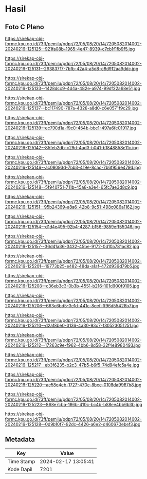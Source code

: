 # Hasil

## Foto C Plano

https://sirekap-obj-formc.kpu.go.id/73ff/pemilu/pdpr/72/05/08/20/14/7205082014002-20240216-125125--921fa08b-1965-4e47-8939-c7cb1f1fb9f5.jpg

https://sirekap-obj-formc.kpu.go.id/73ff/pemilu/pdpr/72/05/08/20/14/7205082014002-20240216-125131--293837f7-7bfb-42a4-a5d8-c8d912aa9ddc.jpg

https://sirekap-obj-formc.kpu.go.id/73ff/pemilu/pdpr/72/05/08/20/14/7205082014002-20240216-125133--1428dcc9-4d4a-482e-a974-99df22a68e51.jpg

https://sirekap-obj-formc.kpu.go.id/73ff/pemilu/pdpr/72/05/08/20/14/7205082014002-20240216-125137--bc117490-787a-4328-a8d0-c6e0571f9c29.jpg

https://sirekap-obj-formc.kpu.go.id/73ff/pemilu/pdpr/72/05/08/20/14/7205082014002-20240216-125139--ec790d1a-f9c0-454b-bbc1-497a6fc01917.jpg

https://sirekap-obj-formc.kpu.go.id/73ff/pemilu/pdpr/72/05/08/20/14/7205082014002-20240216-125142--85feb2db-c29d-4ad3-b041-b1848858e11c.jpg

https://sirekap-obj-formc.kpu.go.id/73ff/pemilu/pdpr/72/05/08/20/14/7205082014002-20240216-125146--ac08093d-7bb3-419e-8cac-7b6f956e479d.jpg

https://sirekap-obj-formc.kpu.go.id/73ff/pemilu/pdpr/72/05/08/20/14/7205082014002-20240216-125148--5f940751-711b-45a8-a3e4-65fc7ae3d8c9.jpg

https://sirekap-obj-formc.kpu.go.id/73ff/pemilu/pdpr/72/05/08/20/14/7205082014002-20240216-125151--95b24369-a8a6-42b8-9c51-498c086a1162.jpg

https://sirekap-obj-formc.kpu.go.id/73ff/pemilu/pdpr/72/05/08/20/14/7205082014002-20240216-125154--d1d4e495-92b4-4287-b156-9859eff55046.jpg

https://sirekap-obj-formc.kpu.go.id/73ff/pemilu/pdpr/72/05/08/20/14/7205082014002-20240216-125157--36d41a36-3432-45be-9172-0d10a781ac82.jpg

https://sirekap-obj-formc.kpu.go.id/73ff/pemilu/pdpr/72/05/08/20/14/7205082014002-20240216-125201--19773b25-e482-48da-a1af-472d936d79b5.jpg

https://sirekap-obj-formc.kpu.go.id/73ff/pemilu/pdpr/72/05/08/20/14/7205082014002-20240216-125203--c36eb3c3-0b3b-4551-b216-101d900f9105.jpg

https://sirekap-obj-formc.kpu.go.id/73ff/pemilu/pdpr/72/05/08/20/14/7205082014002-20240216-125206--663c6bd5-3e1d-441c-8eef-ff96d55428b7.jpg

https://sirekap-obj-formc.kpu.go.id/73ff/pemilu/pdpr/72/05/08/20/14/7205082014002-20240216-125210--d2af8be0-3136-4a30-93c7-f30523051251.jpg

https://sirekap-obj-formc.kpu.go.id/73ff/pemilu/pdpr/72/05/08/20/14/7205082014002-20240216-125212--17263c9e-f962-4bb6-8d58-32f4e8980493.jpg

https://sirekap-obj-formc.kpu.go.id/73ff/pemilu/pdpr/72/05/08/20/14/7205082014002-20240216-125217--eb3f6235-b2c3-47b5-b6f5-74d94efc5a4e.jpg

https://sirekap-obj-formc.kpu.go.id/73ff/pemilu/pdpr/72/05/08/20/14/7205082014002-20240216-125220--ae58e4cb-1727-470e-8bcc-0108da9987b8.jpg

https://sirekap-obj-formc.kpu.go.id/73ff/pemilu/pdpr/72/05/08/20/14/7205082014002-20240216-125223--868e7cba-186b-410c-bc4b-b88ee4bb6b3b.jpg

https://sirekap-obj-formc.kpu.go.id/73ff/pemilu/pdpr/72/05/08/20/14/7205082014002-20240216-125128--0d9b10f7-92dc-4426-a6e2-d460670ebef3.jpg


## Metadata

| Key        | Value               |
| ---------- | ------------------- |
| Time Stamp | 2024-02-17 13:05:41 |
| Kode Dapil | 7201                |



